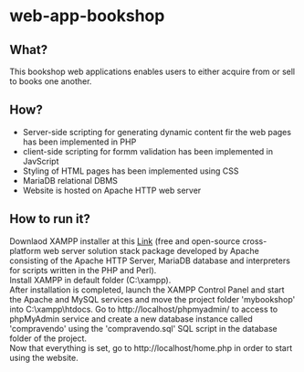 # web-app-bookshop
## What?
This bookshop web applications enables users to either acquire from or sell to books one another. 

## How?
- Server-side scripting for generating dynamic content fir the web pages has been implemented in PHP
- client-side scripting for formm validation has been implemented in JavScript
- Styling of HTML pages has been implemented using CSS
- MariaDB relational DBMS
- Website is hosted on Apache HTTP web server

## How to run it?
Downlaod XAMPP installer at this [Link](https://www.apachefriends.org/download.html) (free and open-source cross-platform web server solution stack package developed by Apache consisting of the Apache HTTP Server, MariaDB database and interpreters for scripts written in the PHP and Perl).  
Install XAMPP in default folder (C:\xampp).  
After installation is completed, launch the XAMPP Control Panel and start the Apache and MySQL services and move the project folder 'mybookshop' into C:\xampp\htdocs. 
Go to http://localhost/phpmyadmin/ to access to phpMyAdmin service and create a new database instance called 'compravendo' using the 'compravendo.sql' SQL script in the database folder of the project.  
Now that everything is set, go to http://localhost/home.php in order to start using the website.
